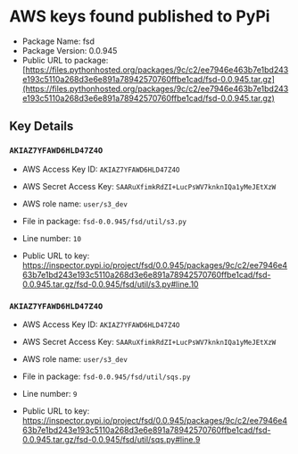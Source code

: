 # AWS keys found published to PyPi

* Package Name: fsd
* Package Version: 0.0.945
* Public URL to package: [https://files.pythonhosted.org/packages/9c/c2/ee7946e463b7e1bd243e193c5110a268d3e6e891a78942570760ffbe1cad/fsd-0.0.945.tar.gz](https://files.pythonhosted.org/packages/9c/c2/ee7946e463b7e1bd243e193c5110a268d3e6e891a78942570760ffbe1cad/fsd-0.0.945.tar.gz)

## Key Details

### `AKIAZ7YFAWD6HLD47Z4O`

* AWS Access Key ID: `AKIAZ7YFAWD6HLD47Z4O`
* AWS Secret Access Key: `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` 
* AWS role name: `user/s3_dev`
* File in package: `fsd-0.0.945/fsd/util/s3.py`
* Line number: `10`

* Public URL to key: https://inspector.pypi.io/project/fsd/0.0.945/packages/9c/c2/ee7946e463b7e1bd243e193c5110a268d3e6e891a78942570760ffbe1cad/fsd-0.0.945.tar.gz/fsd-0.0.945/fsd/util/s3.py#line.10



### `AKIAZ7YFAWD6HLD47Z4O`

* AWS Access Key ID: `AKIAZ7YFAWD6HLD47Z4O`
* AWS Secret Access Key: `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` 
* AWS role name: `user/s3_dev`
* File in package: `fsd-0.0.945/fsd/util/sqs.py`
* Line number: `9`

* Public URL to key: https://inspector.pypi.io/project/fsd/0.0.945/packages/9c/c2/ee7946e463b7e1bd243e193c5110a268d3e6e891a78942570760ffbe1cad/fsd-0.0.945.tar.gz/fsd-0.0.945/fsd/util/sqs.py#line.9


